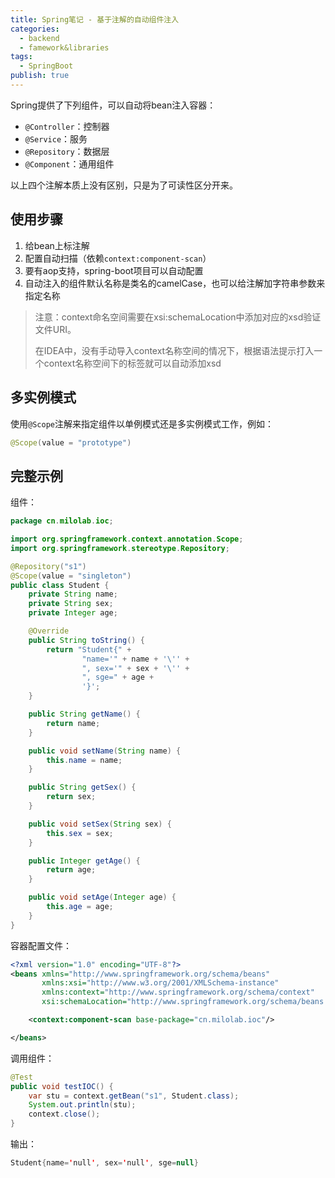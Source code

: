 ```yaml
---
title: Spring笔记 - 基于注解的自动组件注入
categories:
  - backend
  - famework&libraries
tags:
  - SpringBoot
publish: true
---
```


Spring提供了下列组件，可以自动将bean注入容器：

- `@Controller`：控制器
- `@Service`：服务
- `@Repository`：数据层
- `@Component`：通用组件

以上四个注解本质上没有区别，只是为了可读性区分开来。

## 使用步骤

1. 给bean上标注解
2. 配置自动扫描（依赖`context:component-scan`）
3. 要有aop支持，spring-boot项目可以自动配置
4. 自动注入的组件默认名称是类名的camelCase，也可以给注解加字符串参数来指定名称

> 注意：context命名空间需要在xsi:schemaLocation中添加对应的xsd验证文件URI。
>
> 在IDEA中，没有手动导入context名称空间的情况下，根据语法提示打入一个context名称空间下的标签就可以自动添加xsd

## 多实例模式

使用`@Scope`注解来指定组件以单例模式还是多实例模式工作，例如：

```java
@Scope(value = "prototype")
```

## 完整示例

组件：

```java
package cn.milolab.ioc;

import org.springframework.context.annotation.Scope;
import org.springframework.stereotype.Repository;

@Repository("s1")
@Scope(value = "singleton")
public class Student {
    private String name;
    private String sex;
    private Integer age;

    @Override
    public String toString() {
        return "Student{" +
                "name='" + name + '\'' +
                ", sex='" + sex + '\'' +
                ", sge=" + age +
                '}';
    }

    public String getName() {
        return name;
    }

    public void setName(String name) {
        this.name = name;
    }

    public String getSex() {
        return sex;
    }

    public void setSex(String sex) {
        this.sex = sex;
    }

    public Integer getAge() {
        return age;
    }

    public void setAge(Integer age) {
        this.age = age;
    }
}
```

容器配置文件：

```xml
<?xml version="1.0" encoding="UTF-8"?>
<beans xmlns="http://www.springframework.org/schema/beans"
       xmlns:xsi="http://www.w3.org/2001/XMLSchema-instance"
       xmlns:context="http://www.springframework.org/schema/context"
       xsi:schemaLocation="http://www.springframework.org/schema/beans http://www.springframework.org/schema/beans/spring-beans.xsd http://www.springframework.org/schema/context https://www.springframework.org/schema/context/spring-context.xsd">

    <context:component-scan base-package="cn.milolab.ioc"/>

</beans>
```

调用组件：

```java
@Test
public void testIOC() {
    var stu = context.getBean("s1", Student.class);
    System.out.println(stu);
    context.close();
}
```

输出：

```java
Student{name='null', sex='null', sge=null}
```



